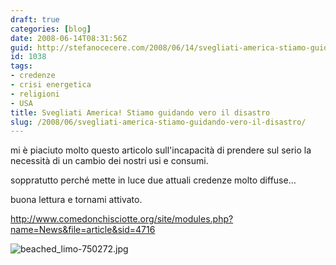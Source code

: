 ```yaml
---
draft: true
categories: [blog]
date: 2008-06-14T08:31:56Z
guid: http://stefanocecere.com/2008/06/14/svegliati-america-stiamo-guidando-vero-il-disastro/
id: 1038
tags:
- credenze
- crisi energetica
- religioni
- USA
title: Svegliati America! Stiamo guidando vero il disastro
slug: /2008/06/svegliati-america-stiamo-guidando-vero-il-disastro/
---
```


mi è piaciuto molto questo articolo sull'incapacità di prendere sul serio la necessità di un cambio dei nostri usi e consumi.
  
soppratutto perché mette in luce due attuali credenze molto diffuse…
  
buona lettura e tornami attivato.

<a href="http://www.comedonchisciotte.org/site/modules.php?name=News&file=article&sid=4716" target="_blank">http://www.comedonchisciotte.org/site/modules.php?name=News&file=article&sid=4716</p> 

<p>
  <img src='http://stefanocecere.com/wp-content/uploads/sites/3/2008/06/beached_limo-750272.jpg' alt='beached_limo-750272.jpg' /></a>
</p>